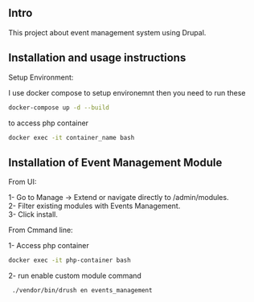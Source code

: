 
## Intro

This project about event management system using Drupal.


## Installation and usage instructions

 Setup Environment:


I use docker compose to setup environemnt then you need to run these 

```bash
docker-compose up -d --build
```
to access php container

```bash
docker exec -it container_name bash
```


## Installation of Event Management Module

 From UI:
 
1- Go to Manage → Extend or navigate directly to /admin/modules. <br>
2- Filter existing modules with Events Management.<br>
3- Click install.<br>

 From Cmmand line:
 
 1- Access php container

```bash
docker exec -it php-container bash
```
2- run enable custom module command

```bash
 ./vendor/bin/drush en events_management
```
